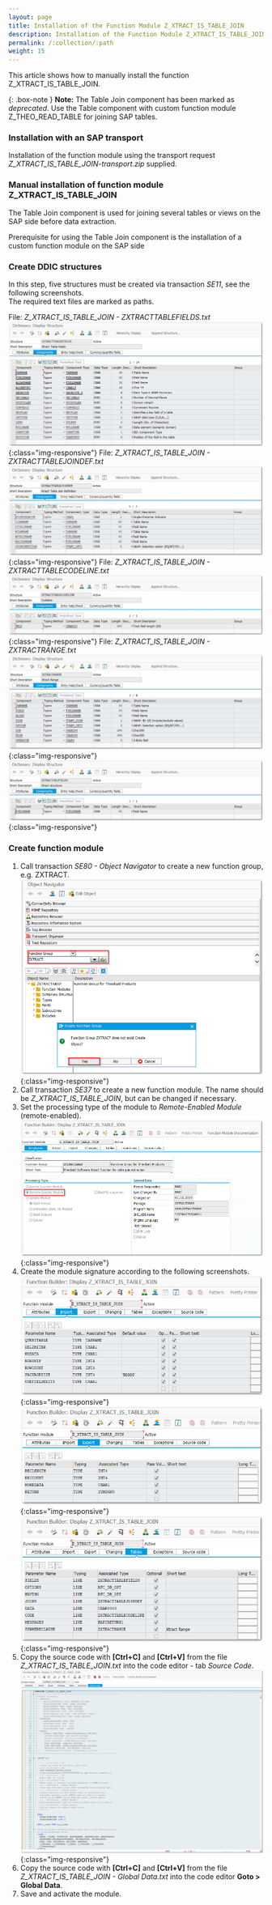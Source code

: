 ```yaml
---
layout: page
title: Installation of the Function Module Z_XTRACT_IS_TABLE_JOIN
description: Installation of the Function Module Z_XTRACT_IS_TABLE_JOIN
permalink: /:collection/:path
weight: 15
---
```


This article shows how to manually install the function Z_XTRACT_IS_TABLE_JOIN. 

{: .box-note }
**Note:** The Table Join component has been marked as *deprecated*. Use the Table component with custom function module Z_THEO_READ_TABLE for joining SAP tables.

### Installation with an SAP transport
Installation of the function module using the transport request *Z_XTRACT_IS_TABLE_JOIN-transport.zip* supplied. <br> 

### Manual installation of function module Z_XTRACT_IS_TABLE_JOIN

The Table Join component is used for joining several tables or views on the SAP side before data extraction.

Prerequisite for using the Table Join component is the installation of a custom function module on the SAP side

### Create DDIC structures

In this step, five structures must be created via transaction *SE11*, see the following screenshots. <br>
The required text files are marked as paths.

File: *Z_XTRACT_IS_TABLE_JOIN - ZXTRACTTABLEFIELDS.txt*
![Z_XTRACT_TABLE_JOIN_01](/img/contents/table_join_structure1.png){:class="img-responsive"}
File: *Z_XTRACT_IS_TABLE_JOIN - ZXTRACTTABLEJOINDEF.txt*
![Z_XTRACT_TABLE_JOIN_02](/img/contents/table_join_structure2.png){:class="img-responsive"}
File: *Z_XTRACT_IS_TABLE_JOIN - ZXTRACTTABLECODELINE.txt*
![Z_XTRACT_TABLE_JOIN_03](/img/contents/table_join_structure3.png){:class="img-responsive"}
File: *Z_XTRACT_IS_TABLE_JOIN - ZXTRACTRANGE.txt*
![Z_XTRACT_TABLE_JOIN_04](/img/contents/table_join_structure4.png){:class="img-responsive"}
![Z_XTRACT_TABLE_JOIN_05](/img/contents/table_join_structure5.png){:class="img-responsive"}

### Create function module

1. Call transaction *SE80 - Object Navigator* to create a new function group, e.g. ZXTRACT.
![Create_new_function_group](/img/contents/create_function_group.png){:class="img-responsive"}
2. Call transaction *SE37* to create a new function module. The name should be *Z_XTRACT_IS_TABLE_JOIN*, but can be changed if necessary.  
3. Set the processing type of the module to *Remote-Enabled Module* (remote-enabled). 
![Table-Join_function_attributes](/img/contents/table-join_attributes.png){:class="img-responsive"}
4. Create the module signature according to the following screenshots.
![Table-Join_function_import](/img/contents/table-join_import.png){:class="img-responsive"}
![Table-Join_function_export](/img/contents/table-join_export.png){:class="img-responsive"}
![Table-Join_function_tables](/img/contents/table-join_tables.png){:class="img-responsive"}
5. Copy the source code with **[Ctrl+C]** and **[Ctrl+V]** from the file *Z_XTRACT_IS_TABLE_JOIN.txt* into the code editor - tab *Source Code*.
![Table-Join_function_source](/img/contents/table-join_source.png){:class="img-responsive"}
6. Copy the source code with **[Ctrl+C]** and **[Ctrl+V]** from the file *Z_XTRACT_IS_TABLE_JOIN - Global Data.txt* into the code editor **Goto > Global Data**. 
7. Save and activate the module.
